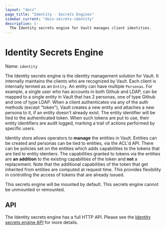 ```yaml
---
layout: "docs"
page_title: "Identity - Secrets Engines"
sidebar_current: "docs-secrets-identity"
description: |-
  The Identity secrets engine for Vault manages client identities.
---
```


# Identity Secrets Engine

Name: `identity`

The Identity secrets engine is the identity management solution for Vault. It
internally maintains the clients who are recognized by Vault. Each client is
internally termed as an `Entity`. An entity can have multiple `Personas`. For
example, a single user who has accounts in both Github and LDAP, can be mapped
to a single entity in Vault that has 2 personas, one of type Github and one of
type LDAP. When a client authenticates via any of the auth methods (except
"token"), Vault creates a new entity and attaches a new persona to it, if an
entity doesn't already exist. The entity identifier will be tied to the
authenticated token.  When such tokens are put to use, their entity identifiers
are audit logged, marking a trail of actions performed by specific users.

Identity store allows operators to **manage** the entities in Vault. Entities
can be created and personas can be tied to entities, via the ACL'd API. There
can be policies set on the entities which adds capabilities to the tokens that
are tied to entity identiers. The capabilities granted to tokens via the
entities are **an addition** to the existing capabilities of the token and
**not** a replacement. Note that the additional capabilities of the token that
get inherited from entities are computed at request time. This provides
flexibility in controlling the access of tokens that are already issued.

This secrets engine will be mounted by default. This secrets engine cannot be
unmounted or remounted.

## API

The Identity secrets engine has a full HTTP API. Please see the
[Identity secrets engine API](/api/secret/identity/index.html) for more
details.
